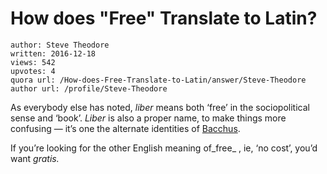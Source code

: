# How does "Free" Translate to Latin?

	author: Steve Theodore
	written: 2016-12-18
	views: 542
	upvotes: 4
	quora url: /How-does-Free-Translate-to-Latin/answer/Steve-Theodore
	author url: /profile/Steve-Theodore


As everybody else has noted, _liber_  means both ‘free’ in the sociopolitical sense and ‘book’. _Liber_ is also a proper name, to make things more confusing — it’s one the alternate identities of [Bacchus](https://en.wikipedia.org/wiki/Liber).

If you’re looking for the other English meaning of_free_ , ie, ‘no cost’, you’d want _gratis._ 

